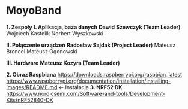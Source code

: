 # MoyoBand
<b>1.	Zespoły</b>
<b>I.	Aplikacja, baza danych</b>
<b>Dawid Szewczyk (Team Leader)</b>
Wojciech Kastelik
Norbert Wyszkowski

<b>II.	Połączenie urządzeń</b>
<b>Radosław Sajdak (Project Leader)</b>
Mateusz Broncel
Mateusz Ogonowski

<b>III.	Hardware</b>
<b>Mateusz Kozyra (Team Leader)</b>

<b>2.	Obraz Raspbiana</b>
https://downloads.raspberrypi.org/raspbian_latest
https://www.raspberrypi.org/documentation/installation/installing-images/README.md <- Instalacja
<b>3.	NRF52 DK </b>
https://www.nordicsemi.com/Software-and-tools/Development-Kits/nRF52840-DK
